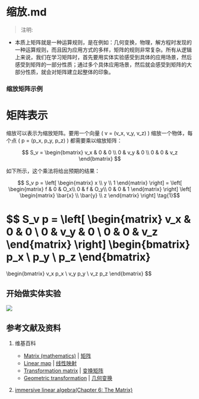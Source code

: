 # 缩放.md

> 注明:
>  
- 本质上矩阵就是一种运算规则，是在例如：几何变换，物理，解方程时发现的一种运算规则，而且因为应用方式的多样，矩阵的规则非常复杂。所有从逻辑上来说，我们在学习矩阵时，首先要用实体实验感受到具体的应用场景，然后感受到矩阵的一部分性质；通过多个具体应用场景，然后就会感受到矩阵的大部分性质，就会对矩阵建立起整体的印象。

### 缩放矩阵示例

# 矩阵表示

缩放可以表示为缩放矩阵。要用一个向量 \( v = (v_x, v_y, v_z) \) 缩放一个物体，每个点 \( p = (p_x, p_y, p_z) \) 都需要乘以缩放矩阵：

$$
S_v = 
\begin{bmatrix}
v_x & 0 & 0 \\
0 & v_y & 0 \\
0 & 0 & v_z
\end{bmatrix}
$$

如下所示，这个乘法将给出预期的结果：

$$
S_v p = 
\left[
\begin{matrix}
   x \\
   y \\
   1 
  \end{matrix}
  \right] = \left[
 \begin{matrix}
   f & 0 & O_x\\
   0 & f & O_y\\
   0 & 0 & 1
  \end{matrix}
  \right] \left[
 \begin{matrix}
   \bar{x} \\
   \bar{y} \\
   z
  \end{matrix}
  \right] \tag{1}$$


$$
S_v p = 
\left[
\begin{matrix}
v_x & 0 & 0 \\
0 & v_y & 0 \\
0 & 0 & v_z
\end{matrix}
\right]
\begin{bmatrix}
p_x \\ p_y \\ p_z
\end{bmatrix}
=
\begin{bmatrix}
v_x p_x \\ v_y p_y \\ v_z p_z
\end{bmatrix}
$$



## 开始做实体实验

![](/images/线性代数/矩阵/变换矩阵/缩放/1a1.jpg)

## 参考文献及资料

1. 维基百科
	- [Matrix (mathematics)](https://en.wikipedia.org/wiki/Matrix_(mathematics)) | [矩阵](https://zh.wikipedia.org/wiki/矩阵) 
	- [Linear map](https://en.wikipedia.org/wiki/Linear_map) | [线性映射](https://zh.wikipedia.org/wiki/线性映射) 
	- [Transformation matrix](https://en.wikipedia.org/wiki/Transformation_matrix) | [变换矩阵](https://zh.wikipedia.org/wiki/变换矩阵)
	- [Geometric transformation](https://en.wikipedia.org/wiki/Geometric_transformation) | [几何变换](https://zh.wikipedia.org/wiki/几何变换) 
   
2. [immersive linear algebra(Chapter 6: The Matrix)](http://immersivemath.com/ila/ch06_matrices/ch06.html)